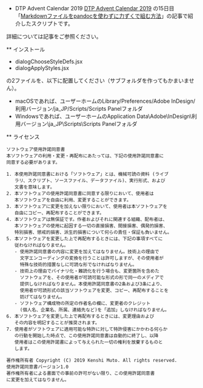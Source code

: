 * DTP Advent Calendar 2019
[DTP Advent Calendar 2019](https://adventar.org/calendars/3958) の15日目「[Markdownファイルをpandocを使わずに力ずくで組む方法](https://kmuto.jp/d/?20191215)」の記事で紹介したスクリプトです。

詳細については記事をご参照ください。

** インストール

- dialogChooseStyleDefs.jsx
- dialogApplyStyles.jsx

の2ファイルを、以下に配置してください（サブフォルダを作ってもかまいません）。

- macOSであれば、ユーザーホームのLibrary/Preferences/Adobe InDesign/利用バージョン/ja_JP/Scripts/Scripts Panelフォルダ
- Windowsであれば、ユーザーホームのApplication Data\Adobe\InDesign\利用バージョン\ja_JP\Scripts\Scripts Panelフォルダ

** ライセンス

```
ソフトウェア使用許諾同意書
本ソフトウェアの利用・変更・再配布にあたっては、下記の使用許諾同意書に
同意する必要があります。

1. 本使用許諾同意書における「ソフトウェア」とは、機械可読の資料 (ライブ
   ラリ、スクリプト、ソースファイル、データファイル)、実行形式、および
   文書を意味します。
2. 本ソフトウェアの使用許諾同意書に同意する限りにおいて、使用者は
   本ソフトウェアを自由に利用、変更することができます。
3. 本ソフトウェアに変更を加えない限りにおいて、使用者は本ソフトウェアを
   自由にコピー、再配布することができます。
4. 本ソフトウェアは無保証です。作者およびそれに関連する組織、配布者は、
   本ソフトウェアの使用に起因する一切の直接損害、間接損害、偶発的損害、
   特別損害、懲戒的損害、派生的損害について何らの責任・保証も負いません。
5. 本ソフトウェアを変更した上で再配布するときには、下記の事項すべてに
   従わなければなりません。
   - 使用許諾同意書の内容に変更を加えてはなりません。技術上の理由で
     文字エンコーディングの変換を行うことは許可しますが、その使用者が
     特殊な技術的措置なしに可読な形でなければなりません。
   - 技術上の理由でバイナリ化・難読化を行う場合も、変更箇所を含めた
     ソフトウェアを、その使用者が可読可能な形式の形で同一のメディアで
     提供しなければなりません。本使用許諾同意書の2条および3条により、
     使用者が可読形式の該当ソフトウェアを変更、コピー、再配布することを
     妨げてはなりません。
   - ソフトウェア構成物の所定の作者名の欄に、変更者のクレジット
     (個人名、企業名、所属、連絡先など)を「追加」しなければなりません。
6. 本ソフトウェアを変更した上で再配布するときには、変更理由および
   その内容を明記することが推奨されます。
7. 使用者がソフトウェアに適用可能な特許に対して特許侵害にかかわる何らか
   の行動を開始した時点で、この使用許諾同意書は自動的に終了し、以降
   使用者はこの使用許諾書によって与えられた一切の権利を放棄するものと
   します。

著作権所有者 Copyright (C) 2019 Kenshi Muto. All rights reserved.
使用許諾同意書バージョン1.0
著作権所有者による書面での事前の許可がない限り、この使用許諾同意書
に変更を加えてはなりません。
```
